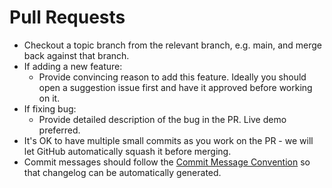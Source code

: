 # Pull Requests

* Checkout a topic branch from the relevant branch, e.g. main, and merge back against that branch.
* If adding a new feature:
  * Provide convincing reason to add this feature. Ideally you should open a suggestion issue first and have it approved before working on it.
* If fixing bug:
  * Provide detailed description of the bug in the PR. Live demo preferred.
* It's OK to have multiple small commits as you work on the PR - we will let GitHub automatically squash it before merging.
* Commit messages should follow the [Commit Message Convention](./commit-message-convention.md) so that changelog can be automatically generated.

